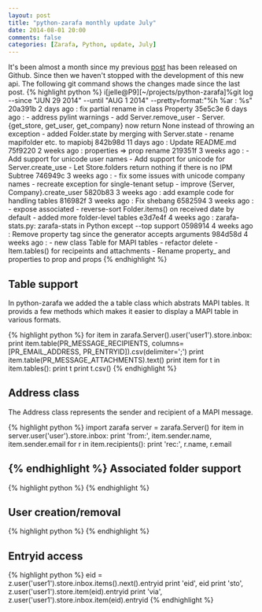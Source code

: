 ```yaml
---
layout: post
title: "python-zarafa monthly update July"
date: 2014-08-01 20:00
comments: false
categories: [Zarafa, Python, update, July]
---
```


It's been almost a month since my previous [post](http://vdwaa.nl/zarafa/python/update/june/python-zarafa-monthly-update-june/) has been released on Github. Since then we haven't stopped with the development of this new api.
The following git command shows the changes made since the last post.
{% highlight python %}
i[jelle@P9][~/projects/python-zarafa]%git log --since "JUN 29 2014" --until "AUG 1 2014" --pretty=format:"%h %ar : %s"
20a391b 2 days ago : fix partial rename in class Property
35e5c3e 6 days ago : - address pylint warnings - add Server.remove_user - Server.{get_store, get_user, get_company} now return None instead of throwing an exception - added Folder.state by merging with Server.state - rename mapifolder etc. to mapiobj
842b98d 11 days ago : Update README.md
75f9220 2 weeks ago : properties => prop rename
219351f 3 weeks ago : - Add support for unicode user names - Add support for unicode for Server.create_use - Let Store.folders return nothing if there is no IPM Subtree
746949c 3 weeks ago : - fix some issues with unicode company names - recreate exception for single-tenant setup - improve {Server, Company}.create_user
5820b83 3 weeks ago : add example code for handling tables
816982f 3 weeks ago : Fix shebang
6582594 3 weeks ago : - expose associated - reverse-sort Folder.items() on received date by default - added more folder-level tables
e3d7e4f 4 weeks ago : zarafa-stats.py: zarafa-stats in Python except --top support
0598914 4 weeks ago : Remove property tag since the generator accepts arguments
984d58d 4 weeks ago : - new class Table for MAPI tables - refactor delete - Item.tables() for recipeints and attachments - Rename property\_ and properties to prop and props
{% endhighlight %}


Table support
-------------
In python-zarafa we added the a table class which abstrats MAPI tables. It provids a few methods which makes it easier to display a MAPI table in various formats.

{% highlight python %}
for item in zarafa.Server().user('user1').store.inbox:
	print item.table(PR_MESSAGE_RECIPIENTS, columns=[PR_EMAIL_ADDRESS, PR_ENTRYID]).csv(delimiter=';')
	print item.table(PR_MESSAGE_ATTACHMENTS).text()
	print item
	for t in item.tables():
		print t
		print t.csv()
{% endhighlight %}

Address class
-------------
The Address class represents the sender and recipient of a MAPI message. 

{% highlight python %}
import zarafa
server = zarafa.Server()
	for item in server.user('user').store.inbox:
	    print 'from:', item.sender.name, item.sender.email
	        for r in item.recipients():
			        print 'rec:', r.name, r.email

{% endhighlight %}
Associated folder support
-------------------------

{% highlight python %}
{% endhighlight %}

User creation/removal
---------------------

{% highlight python %}
{% endhighlight %}

Entryid access
--------------

{% highlight python %}
eid = z.user('user1').store.inbox.items().next().entryid
print 'eid', eid
print 'sto', z.user('user1').store.item(eid).entryid
print 'via', z.user('user1').store.inbox.item(eid).entryid
{% endhighlight %}
